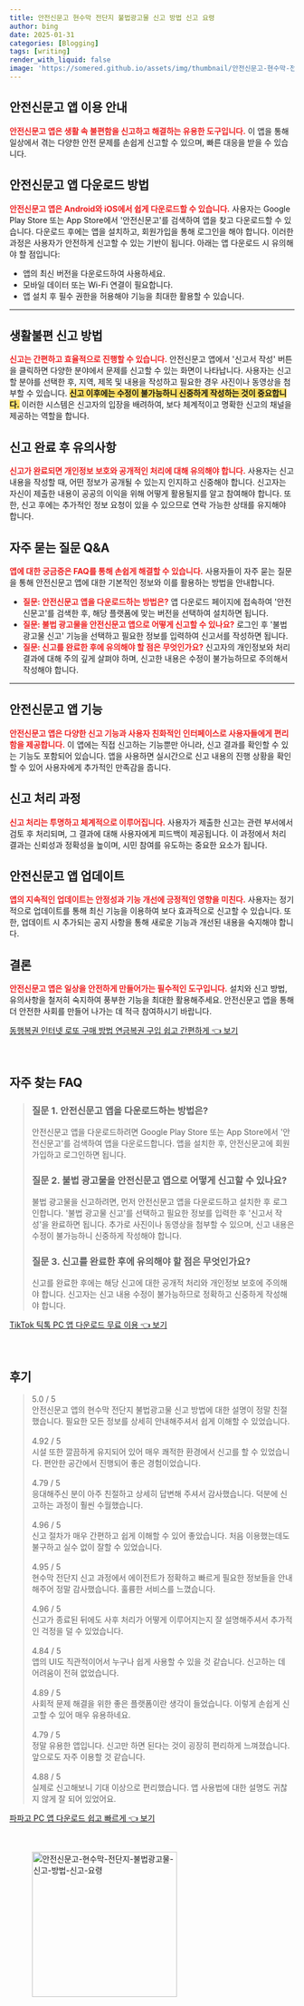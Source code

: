 ```yaml
---
title: 안전신문고 현수막 전단지 불법광고물 신고 방법 신고 요령
author: bing
date: 2025-01-31
categories: [Blogging]
tags: [writing]
render_with_liquid: false
image: 'https://somered.github.io/assets/img/thumbnail/안전신문고-현수막-전단지-불법광고물-신고-방법-신고-요령.webp'
---
```



<h2 id='안전신문고_앱_이용_안내'>안전신문고 앱 이용 안내</h2>

<p><b><span style="color: #ee2323;">안전신문고 앱은 생활 속 불편함을 신고하고 해결하는 유용한 도구입니다.</span></b> 이 앱을 통해 일상에서 겪는 다양한 안전 문제를 손쉽게 신고할 수 있으며, 빠른 대응을 받을 수 있습니다.</p>

<h2 id='안전신문고_앱_다운로드_방법'>안전신문고 앱 다운로드 방법</h2>

<p><b><span style="color: #ee2323;">안전신문고 앱은 Android와 iOS에서 쉽게 다운로드할 수 있습니다.</span></b> 사용자는 Google Play Store 또는 App Store에서 '안전신문고'를 검색하여 앱을 찾고 다운로드할 수 있습니다. 다운로드 후에는 앱을 설치하고, 회원가입을 통해 로그인을 해야 합니다. 이러한 과정은 사용자가 안전하게 신고할 수 있는 기반이 됩니다. 아래는 앱 다운로드 시 유의해야 할 점입니다:</p>

<ul>
    <li>앱의 최신 버전을 다운로드하여 사용하세요.</li>
    <li>모바일 데이터 또는 Wi-Fi 연결이 필요합니다.</li>
    <li>앱 설치 후 필수 권한을 허용해야 기능을 최대한 활용할 수 있습니다.</li>
</ul>

<hr />

<h2 id='생활불편_신고_방법'>생활불편 신고 방법</h2>

<p><b><span style="color: #ee2323;">신고는 간편하고 효율적으로 진행할 수 있습니다.</span></b> 안전신문고 앱에서 '신고서 작성' 버튼을 클릭하면 다양한 분야에서 문제를 신고할 수 있는 화면이 나타납니다. 사용자는 신고할 분야를 선택한 후, 지역, 제목 및 내용을 작성하고 필요한 경우 사진이나 동영상을 첨부할 수 있습니다. <b><span style="background-color: #ffe066;">신고 이후에는 수정이 불가능하니 신중하게 작성하는 것이 중요합니다.</span></b> 이러한 시스템은 신고자의 입장을 배려하여, 보다 체계적이고 명확한 신고의 채널을 제공하는 역할을 합니다.</p>

<h2 id='신고_완료_후_유의사항'>신고 완료 후 유의사항</h2>

<p><b><span style="color: #ee2323;">신고가 완료되면 개인정보 보호와 공개적인 처리에 대해 유의해야 합니다.</span></b> 사용자는 신고 내용을 작성할 때, 어떤 정보가 공개될 수 있는지 인지하고 신중해야 합니다. 신고자는 자신이 제출한 내용이 공공의 이익을 위해 어떻게 활용될지를 알고 참여해야 합니다. 또한, 신고 후에는 추가적인 정보 요청이 있을 수 있으므로 연락 가능한 상태를 유지해야 합니다.</p>

<h2 id='자주_묻는_질문'>자주 묻는 질문 Q&A</h2>

<p><b><span style="color: #ee2323;">앱에 대한 궁금증은 FAQ를 통해 손쉽게 해결할 수 있습니다.</span></b> 사용자들이 자주 묻는 질문을 통해 안전신문고 앱에 대한 기본적인 정보와 이를 활용하는 방법을 안내합니다.</p>

<ul>
    <li><b><span style="color: #ee2323;">질문: 안전신문고 앱을 다운로드하는 방법은?</span></b> 앱 다운로드 페이지에 접속하여 '안전신문고'를 검색한 후, 해당 플랫폼에 맞는 버전을 선택하여 설치하면 됩니다.</li>
    <li><b><span style="color: #ee2323;">질문: 불법 광고물을 안전신문고 앱으로 어떻게 신고할 수 있나요?</span></b> 로그인 후 '불법 광고물 신고' 기능을 선택하고 필요한 정보를 입력하여 신고서를 작성하면 됩니다.</li>
    <li><b><span style="color: #ee2323;">질문: 신고를 완료한 후에 유의해야 할 점은 무엇인가요?</span></b> 신고자의 개인정보와 처리 결과에 대해 주의 깊게 살펴야 하며, 신고한 내용은 수정이 불가능하므로 주의해서 작성해야 합니다.</li>
</ul>

<hr />

<h2 id='안전신문고_앱_기능'>안전신문고 앱 기능</h2>

<p><b><span style="color: #ee2323;">안전신문고 앱은 다양한 신고 기능과 사용자 친화적인 인터페이스로 사용자들에게 편리함을 제공합니다.</span></b> 이 앱에는 직접 신고하는 기능뿐만 아니라, 신고 결과를 확인할 수 있는 기능도 포함되어 있습니다. 앱을 사용하면 실시간으로 신고 내용의 진행 상황을 확인할 수 있어 사용자에게 추가적인 만족감을 줍니다.</p>

<h2 id='신고_처리_과정'>신고 처리 과정</h2>

<p><b><span style="color: #ee2323;">신고 처리는 투명하고 체계적으로 이루어집니다.</span></b> 사용자가 제출한 신고는 관련 부서에서 검토 후 처리되며, 그 결과에 대해 사용자에게 피드백이 제공됩니다. 이 과정에서 처리 결과는 신뢰성과 정확성을 높이며, 시민 참여를 유도하는 중요한 요소가 됩니다.</p>

<h2 id='안전신문고_앱_업데이트'>안전신문고 앱 업데이트</h2>

<p><b><span style="color: #ee2323;">앱의 지속적인 업데이트는 안정성과 기능 개선에 긍정적인 영향을 미친다.</span></b> 사용자는 정기적으로 업데이트를 통해 최신 기능을 이용하여 보다 효과적으로 신고할 수 있습니다. 또한, 업데이트 시 추가되는 공지 사항을 통해 새로운 기능과 개선된 내용을 숙지해야 합니다.</p>

<h2 id='결론'>결론</h2>

<p><b><span style="color: #ee2323;">안전신문고 앱은 일상을 안전하게 만들어가는 필수적인 도구입니다.</span></b> 설치와 신고 방법, 유의사항을 철저히 숙지하여 풍부한 기능을 최대한 활용해주세요. 안전신문고 앱을 통해 더 안전한 사회를 만들어 나가는 데 적극 참여하시기 바랍니다.</p>


<p><a class="click-button" title="동행복권 인터넷 로또 구매 방법 연금복권 구입 쉽고 간편하게" href="https://somered.github.io/posts/%EB%8F%99%ED%96%89%EB%B3%B5%EA%B6%8C-%EC%9D%B8%ED%84%B0%EB%84%B7-%EB%A1%9C%EB%98%90-%EA%B5%AC%EB%A7%A4-%EB%B0%A9%EB%B2%95-%EC%97%B0%EA%B8%88%EB%B3%B5%EA%B6%8C-%EA%B5%AC%EC%9E%85-%EC%89%BD%EA%B3%A0-%EA%B0%84%ED%8E%B8%ED%95%98%EA%B2%8C/" rel="dofollow">동행복권 인터넷 로또 구매 방법 연금복권 구입 쉽고 간편하게 👈 보기</a></p><br>
<h2 id='자주_찾는_FAQ'>자주 찾는 FAQ</h2>
<div itemscope="" itemtype="https://schema.org/FAQPage"> 
<blockquote> 
<div itemscope="" itemprop="mainEntity" itemtype="https://schema.org/Question"> 
<h3 itemprop="name">질문 1. 안전신문고 앱을 다운로드하는 방법은?</h3> 
<div itemscope="" itemprop="acceptedAnswer" itemtype="https://schema.org/Answer"> 
<span itemprop="text"> 
<p>안전신문고 앱을 다운로드하려면 Google Play Store 또는 App Store에서 '안전신문고'를 검색하여 앱을 다운로드합니다. 앱을 설치한 후, 안전신문고에 회원가입하고 로그인하면 됩니다.</p> 
</span> 
</div> 
</div> 

<div itemscope="" itemprop="mainEntity" itemtype="https://schema.org/Question"> 
<h3 itemprop="name">질문 2. 불법 광고물을 안전신문고 앱으로 어떻게 신고할 수 있나요?</h3> 
<div itemscope="" itemprop="acceptedAnswer" itemtype="https://schema.org/Answer"> 
<span itemprop="text"> 
<p>불법 광고물을 신고하려면, 먼저 안전신문고 앱을 다운로드하고 설치한 후 로그인합니다. '불법 광고물 신고'를 선택하고 필요한 정보를 입력한 후 '신고서 작성'을 완료하면 됩니다. 추가로 사진이나 동영상을 첨부할 수 있으며, 신고 내용은 수정이 불가능하니 신중하게 작성해야 합니다.</p> 
</span> 
</div> 
</div> 

<div itemscope="" itemprop="mainEntity" itemtype="https://schema.org/Question"> 
<h3 itemprop="name">질문 3. 신고를 완료한 후에 유의해야 할 점은 무엇인가요?</h3> 
<div itemscope="" itemprop="acceptedAnswer" itemtype="https://schema.org/Answer"> 
<span itemprop="text"> 
<p>신고를 완료한 후에는 해당 신고에 대한 공개적 처리와 개인정보 보호에 주의해야 합니다. 신고자는 신고 내용 수정이 불가능하므로 정확하고 신중하게 작성해야 합니다.</p> 
</span> 
</div> 
</div> 
</blockquote> 
</div>
<p><a class="click-button" title="TikTok 틱톡 PC 앱 다운로드 무료 이용" href="https://somered.github.io/posts/TikTok-%ED%8B%B1%ED%86%A1-PC-%EC%95%B1-%EB%8B%A4%EC%9A%B4%EB%A1%9C%EB%93%9C-%EB%AC%B4%EB%A3%8C-%EC%9D%B4%EC%9A%A9/" rel="dofollow">TikTok 틱톡 PC 앱 다운로드 무료 이용 👈 보기</a></p><br>
<h2 id='후기'>후기</h2>
<div itemscope itemtype="https://schema.org/Product">
  <blockquote>
  <div itemprop="review" itemscope itemtype="https://schema.org/Review">
      <div itemprop="reviewRating" itemscope itemtype="https://schema.org/Rating"> <span itemprop="ratingValue">5.0</span> / <span itemprop="bestRating">5</span> </div>
      <span itemprop="reviewBody">안전신문고 앱의 현수막 전단지 불법광고물 신고 방법에 대한 설명이 정말 친절했습니다. 필요한 모든 정보를 상세히 안내해주셔서 쉽게 이해할 수 있었습니다.</span>
  </div>
  <br>
  <div itemprop="review" itemscope itemtype="https://schema.org/Review">
      <div itemprop="reviewRating" itemscope itemtype="https://schema.org/Rating"> <span itemprop="ratingValue">4.92</span> / <span itemprop="bestRating">5</span> </div>
      <span itemprop="reviewBody">시설 또한 깔끔하게 유지되어 있어 매우 쾌적한 환경에서 신고를 할 수 있었습니다. 편안한 공간에서 진행되어 좋은 경험이었습니다.</span>
  </div>
  <br>
  <div itemprop="review" itemscope itemtype="https://schema.org/Review">
      <div itemprop="reviewRating" itemscope itemtype="https://schema.org/Rating"> <span itemprop="ratingValue">4.79</span> / <span itemprop="bestRating">5</span> </div>
      <span itemprop="reviewBody">응대해주신 분이 아주 친절하고 상세히 답변해 주셔서 감사했습니다. 덕분에 신고하는 과정이 훨씬 수월했습니다.</span>
  </div>
  <br>
  <div itemprop="review" itemscope itemtype="https://schema.org/Review">
      <div itemprop="reviewRating" itemscope itemtype="https://schema.org/Rating"> <span itemprop="ratingValue">4.96</span> / <span itemprop="bestRating">5</span> </div>
      <span itemprop="reviewBody">신고 절차가 매우 간편하고 쉽게 이해할 수 있어 좋았습니다. 처음 이용했는데도 불구하고 실수 없이 잘할 수 있었습니다.</span>
  </div>
  <br>
  <div itemprop="review" itemscope itemtype="https://schema.org/Review">
      <div itemprop="reviewRating" itemscope itemtype="https://schema.org/Rating"> <span itemprop="ratingValue">4.95</span> / <span itemprop="bestRating">5</span> </div>
      <span itemprop="reviewBody">현수막 전단지 신고 과정에서 에이전트가 정확하고 빠르게 필요한 정보들을 안내해주어 정말 감사했습니다. 훌륭한 서비스를 느꼈습니다.</span>
  </div>
  <br>
  <div itemprop="review" itemscope itemtype="https://schema.org/Review">
      <div itemprop="reviewRating" itemscope itemtype="https://schema.org/Rating"> <span itemprop="ratingValue">4.96</span> / <span itemprop="bestRating">5</span> </div>
      <span itemprop="reviewBody">신고가 종료된 뒤에도 사후 처리가 어떻게 이루어지는지 잘 설명해주셔서 추가적인 걱정을 덜 수 있었습니다.</span>
  </div>
  <br>
  <div itemprop="review" itemscope itemtype="https://schema.org/Review">
      <div itemprop="reviewRating" itemscope itemtype="https://schema.org/Rating"> <span itemprop="ratingValue">4.84</span> / <span itemprop="bestRating">5</span> </div>
      <span itemprop="reviewBody">앱의 UI도 직관적이어서 누구나 쉽게 사용할 수 있을 것 같습니다. 신고하는 데 어려움이 전혀 없었습니다.</span>
  </div>
  <br>
  <div itemprop="review" itemscope itemtype="https://schema.org/Review">
      <div itemprop="reviewRating" itemscope itemtype="https://schema.org/Rating"> <span itemprop="ratingValue">4.89</span> / <span itemprop="bestRating">5</span> </div>
      <span itemprop="reviewBody">사회적 문제 해결을 위한 좋은 플랫폼이란 생각이 들었습니다. 이렇게 손쉽게 신고할 수 있어 매우 유용하네요.</span>
  </div>
  <br>
  <div itemprop="review" itemscope itemtype="https://schema.org/Review">
      <div itemprop="reviewRating" itemscope itemtype="https://schema.org/Rating"> <span itemprop="ratingValue">4.79</span> / <span itemprop="bestRating">5</span> </div>
      <span itemprop="reviewBody">정말 유용한 앱입니다. 신고만 하면 된다는 것이 굉장히 편리하게 느껴졌습니다. 앞으로도 자주 이용할 것 같습니다.</span>
  </div>
  <br>
  <div itemprop="review" itemscope itemtype="https://schema.org/Review">
      <div itemprop="reviewRating" itemscope itemtype="https://schema.org/Rating"> <span itemprop="ratingValue">4.88</span> / <span itemprop="bestRating">5</span> </div>
      <span itemprop="reviewBody">실제로 신고해보니 기대 이상으로 편리했습니다. 앱 사용법에 대한 설명도 귀찮지 않게 잘 되어 있었어요.</span>
  </div>
  </blockquote>
</div>
<p><a class="click-button" title="파파고 PC 앱 다운로드 쉽고 빠르게" href="https://somered.github.io/posts/%ED%8C%8C%ED%8C%8C%EA%B3%A0-PC-%EC%95%B1-%EB%8B%A4%EC%9A%B4%EB%A1%9C%EB%93%9C-%EC%89%BD%EA%B3%A0-%EB%B9%A0%EB%A5%B4%EA%B2%8C/" rel="dofollow">파파고 PC 앱 다운로드 쉽고 빠르게 👈 보기</a></p><br>
<figure class="image"><img src="https://somered.github.io/assets/img/thumbnail/안전신문고-현수막-전단지-불법광고물-신고-방법-신고-요령.webp" alt="안전신문고-현수막-전단지-불법광고물-신고-방법-신고-요령" width="256" height="256"></figure>